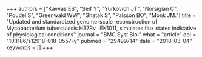 +++
authors = ["Kavvas ES", "Seif Y", "Yurkovich JT", "Norsigian C", "Poudel S", "Greenwald WW", "Ghatak S", "Palsson BO", "Monk JM."]
title = "Updated and standardized genome-scale reconstruction of Mycobacterium tuberculosis H37Rv, iEK1011, simulates flux states indicative of physiological conditions"
journal = "BMC Syst Biol"
what = "article"
doi = "10.1186/s12918-018-0557-y"
pubmed = "29499714"
date = "2018-03-04"
keywords = []
+++

